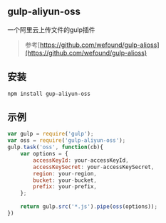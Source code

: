## gulp-aliyun-oss

一个阿里云上传文件的gulp插件

>参考[https://github.com/wefound/gulp-alioss](https://github.com/wefound/gulp-alioss)

## 安装
```shell
npm install gup-aliyun-oss
```

## 示例
```javascript
var gulp = require('gulp');
var oss = require('gulp-aliyun-oss');
gulp.task('oss', function(cb){
    var options = {
        accessKeyId: your-accessKeyId,
        accessKeySecret: your-accessKeySecret,
        region: your-region,
        bucket: your-bucket,
        prefix: your-prefix,
    };
    
    return gulp.src('*.js').pipe(oss(options));
})
```